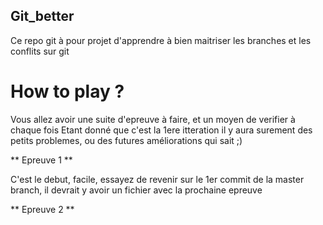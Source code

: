 ## **Git_better**

Ce repo git à pour projet d'apprendre à bien maitriser les branches et les conflits sur git


# **How to play ?**

Vous allez avoir une suite d'epreuve à faire, et un moyen de verifier à chaque fois
Etant donné que c'est la 1ere itteration il y aura surement des petits problemes, ou des futures améliorations qui sait ;)



** Epreuve 1 **

C'est le debut, facile, essayez de revenir sur le 1er commit de la master branch, il devrait y avoir un fichier avec la prochaine epreuve


** Epreuve 2 **